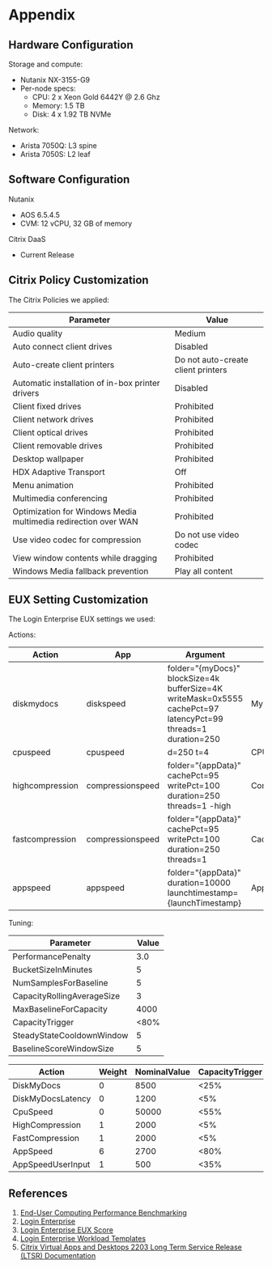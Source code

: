 # Appendix

## Hardware Configuration

Storage and compute:

- Nutanix NX-3155-G9
- Per-node specs:
  - CPU: 2 x Xeon Gold 6442Y @ 2.6 Ghz
  - Memory: 1.5 TB
  - Disk: 4 x 1.92 TB NVMe

Network:

- Arista 7050Q: L3 spine
- Arista 7050S: L2 leaf

## Software Configuration

Nutanix

- AOS 6.5.4.5
- CVM: 12 vCPU, 32 GB of memory

Citrix DaaS

- Current Release

## Citrix Policy Customization

The Citrix Policies we applied:

| Parameter | Value |
| --- | --- |
| Audio quality | Medium |
| Auto connect client drives | Disabled |
| Auto-create client printers | Do not auto-create client printers |
| Automatic installation of in-box printer drivers | Disabled |
| Client fixed drives | Prohibited |
| Client network drives | Prohibited |
| Client optical drives | Prohibited |
| Client removable drives | Prohibited |
| Desktop wallpaper | Prohibited |
| HDX Adaptive Transport | Off |
| Menu animation | Prohibited |
| Multimedia conferencing | Prohibited |
| Optimization for Windows Media multimedia redirection over WAN | Prohibited |
| Use video codec for compression | Do not use video codec |
| View window contents while dragging | Prohibited |
| Windows Media fallback prevention | Play all content |

## EUX Setting Customization

The Login Enterprise EUX settings we used:

Actions:

| Action | App | Argument | Label |
| --- | --- | --- | --- | 
| diskmydocs | diskspeed | folder=\"{myDocs}\" blockSize=4k bufferSize=4K writeMask=0x5555 cachePct=97 latencyPct=99 threads=1 duration=250 | MyDocuments |
| cpuspeed | cpuspeed | d=250 t=4 | CPU |
| highcompression | compressionspeed | folder=\"{appData}\" cachePct=95 writePct=100 duration=250 threads=1 -high | Compression |
| fastcompression | compressionspeed | folder=\"{appData}\" cachePct=95 writePct=100 duration=250 threads=1 | CachedHighCompression |
| appspeed | appspeed | folder=\"{appData}\" duration=10000 launchtimestamp={launchTimestamp} | App |


Tuning:

| Parameter | Value |
| --- | --- |
  PerformancePenalty | 3.0 |
| BucketSizeInMinutes  | 5 |
| NumSamplesForBaseline | 5 |
| CapacityRollingAverageSize | 3 |
| MaxBaselineForCapacity | 4000 |
| CapacityTrigger | <80% |
| SteadyStateCooldownWindow | 5 |
| BaselineScoreWindowSize | 5 |

| Action | Weight | NominalValue | CapacityTrigger |
| --- | --- | --- | --- | 
| DiskMyDocs | 0 | 8500 | <25% | 
| DiskMyDocsLatency | 0 | 1200 | <5% | 
| CpuSpeed | 0 | 50000 | <55% | 
| HighCompression | 1 | 2000 | <5% | 
| FastCompression | 1 | 2000 | <5% | 
| AppSpeed | 6 | 2700 | <80% | 
| AppSpeedUserInput | 1 | 500 | <35% | 

## References

1.  [End-User Computing Performance Benchmarking](https://portal.nutanix.com/page/documents/solutions/details?targetId=BP-2161-EUC-Performance-Benchmarking:BP-2161-EUC-Performance-Benchmarking)
2.  [Login Enterprise](https://www.loginvsi.com/)
3.  [Login Enterprise EUX Score](https://support.loginvsi.com/hc/en-us/articles/4408717958162-Login-Enterprise-EUX-Score-#h_01GS8W30049HVB851TX60TDKS3)
4.  [Login Enterprise Workload Templates](https://support.loginvsi.com/hc/en-us/sections/360001765419-Workload-Templates)
5.  [Citrix Virtual Apps and Desktops 2203 Long Term Service Release (LTSR) Documentation](https://docs.citrix.com/en-us/citrix-virtual-apps-desktops/2203-ltsr/)

